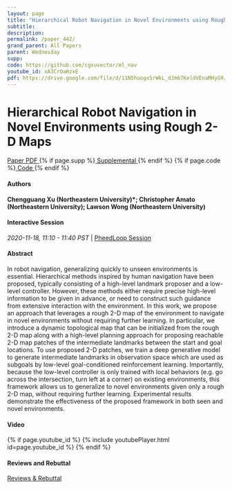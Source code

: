 ```yaml
---
layout: page
title: "Hierarchical Robot Navigation in Novel Environments using Rough 2-D Maps"
subtitle: 
description:
permalink: /paper_442/
grand_parent: All Papers
parent: Wednesday
supp: 
code: https://github.com/cgxuvector/ml_nav
youtube_id: xA3CrOaHzxE
pdf: https://drive.google.com/file/d/11N5huogxSrWkL_dJm67KeldVEnaMHyG9/view
---
```


# Hierarchical Robot Navigation in Novel Environments using Rough 2-D Maps

<a href="https://drive.google.com/file/d/11N5huogxSrWkL_dJm67KeldVEnaMHyG9/view" target="_blank" rel="noopener noreferrer" class="btn btn-blue"><i class="fa fa-file-text-o" aria-hidden="true"></i> Paper PDF </a> {% if page.supp %}<a href="" target="_blank" rel="noopener noreferrer" class="btn btn-green"><i class="fa fa-file-text-o" aria-hidden="true"></i> Supplemental </a>{% endif %} {% if page.code %}<a href="https://github.com/cgxuvector/ml_nav" target="_blank" rel="noopener noreferrer" class="btn"><i class="fa fa-github" aria-hidden="true"></i> Code </a>{% endif %} 

#### Authors
**Chengguang Xu (Northeastern University)*; Christopher Amato (Northeastern University); Lawson Wong (Northeastern University)**

#### Interactive Session
<em>2020-11-18, 11:10 - 11:40 PST </em> | <a href="https://pheedloop.com/corl2020/virtual/?page=sessions&section=SESD6J7U2XPP2A18Z" target="_blank" rel="noopener noreferrer"> PheedLoop Session <i class="fa fa-external-link" aria-hidden="true"></i> </a> 

#### Abstract
In robot navigation, generalizing quickly to unseen environments is essential.  Hierarchical methods inspired by human navigation have been proposed, typically consisting of a high-level landmark proposer and a low-level controller. However, these methods either require precise high-level information to be given in advance, or need to construct such guidance from extensive interaction with the environment. In this work, we propose an approach that leverages a rough 2-D map of the environment to navigate in novel environments without requiring further learning. In particular, we introduce a dynamic topological map that can be initialized from the rough 2-D map along with a high-level planning approach for proposing reachable 2-D map patches of the intermediate landmarks between the start and goal locations. To use proposed 2-D patches, we train a deep generative model to generate intermediate landmarks in observation space which are used as subgoals by low-level goal-conditioned reinforcement learning. Importantly, because the low-level controller is only trained with local behaviors (e.g. go across the intersection, turn left at a corner) on existing environments, this framework allows us to generalize to novel environments given only a rough 2-D map, without requiring further learning. Experimental results demonstrate the effectiveness of the proposed framework in both seen and novel environments.

#### Video
{% if page.youtube_id %}
{% include youtubePlayer.html id=page.youtube_id %}
{% endif %}

#### Reviews and Rebuttal
<a href="https://drive.google.com/file/d/1uLPFmIKNADbI_qGg_O_oI6k8nDnSt0LD/view" target="_blank" rel="noopener noreferrer" class="btn btn-purple"><i class="fa fa-pencil-square-o" aria-hidden="true"></i> Reviews & Rebuttal </a>

